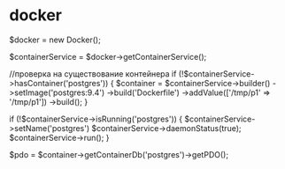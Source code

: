 # docker

$docker = new Docker();

$containerService = $docker->getContainerService();

//проверка на существование контейнера
if (!$containerService->hasContainer('postgres')) {
      $container = $containerService->builder()
           ->setImage('postgres:9.4')
           ->build('Dockerfile')
           ->addValue(['/tmp/p1' => '/tmp/p1'])
           ->build();
} 

if (!$containerService->isRunning('postgres')) {
      $containerService->setName('postgres')
      $containerService->daemonStatus(true); 
      $containerService->run();
}

$pdo = $container->getContainerDb('postgres')->getPDO();
           
